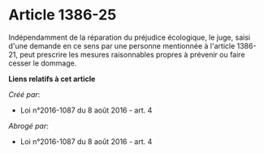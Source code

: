 # Article 1386-25

Indépendamment de la réparation du préjudice écologique, le juge, saisi d'une demande en ce sens par une personne mentionnée
à l'article 1386-21, peut prescrire les mesures raisonnables propres à prévenir ou faire cesser le dommage.

**Liens relatifs à cet article**

_Créé par_:

  - Loi n°2016-1087 du 8 août 2016 - art. 4

_Abrogé par_:

  - Loi n°2016-1087 du 8 août 2016 - art. 4
